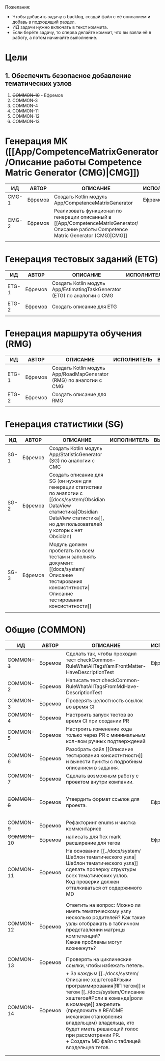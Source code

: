 Пожелания:
+ Чтобы добавить задачу в backlog, создай файл с её описанием и добавь в подходящий раздел. 
+ ИД задачи нужно включать в текст коммита.
+ Если берёте задачу, то сперва делайте коммит, что вы взяли её в работу, а потом начинайте выполнение.

# Цели
## 1. Обеспечить безопасное добавление тематических узлов
1) ~~COMMON-10~~ - Ефремов
2) COMMON-3
3) COMMON-4
4) COMMON-11
5) COMMON-12
6) COMMON-13
# Генерация МК ([[App/CompetenceMatrixGenerator/Описание работы Competence Matric Generator (CMG)|CMG]])

| ИД    | АВТОР   | ОПИСАНИЕ                                                                                                                                 | ИСПОЛНИТЕЛЬ | ВЫПОЛНЕНА |
| ----- | ------- | ---------------------------------------------------------------------------------------------------------------------------------------- | ----------- | --------- |
| CMG-1 | Ефремов | Создать Kotlin модуль App/CompetenceMatrixGenerator                                                                                      | Ефремов     | +         |
| CMG-2 | Ефремов | Реализовать функционал по генерации описанный в [[App/CompetenceMatrixGenerator/Описание работы Competence Matric Generator (CMG)\|CMG]] |             |           |
|       |         |                                                                                                                                          |             |           |

# Генерация тестовых заданий (ETG)

| ИД    | АВТОР   | ОПИСАНИЕ                                                                  | ИСПОЛНИТЕЛЬ | ВЫПОЛНЕНА |
| ----- | ------- | ------------------------------------------------------------------------- | ----------- | --------- |
| ETG-1 | Ефремов | Создать Kotlin модуль App/EstimatingTaskGenerator (ETG) по аналогии с CMG |             |           |
| ETG-2 | Ефремов | Создать описание для ETG                                                  |             |           |
|       |         |                                                                           |             |           |

# Генерация маршрута обучения  (RMG)

| ИД    | АВТОР   | ОПИСАНИЕ                                                           | ИСПОЛНИТЕЛЬ | ВЫПОЛНЕНА |
| ----- | ------- | ------------------------------------------------------------------ | ----------- | --------- |
| ETG-1 | Ефремов | Создать Kotlin модуль App/RoadMapGenerator (RMG) по аналогии с CMG |             |           |
| ETG-2 | Ефремов | Создать описание для RMG                                           |             |           |
|       |         |                                                                    |             |           |

# Генерация статистики (SG)

| ИД   | АВТОР   | ОПИСАНИЕ                                                                                                                                                                                          | ИСПОЛНИТЕЛЬ | ВЫПОЛНЕНА |
| ---- | ------- | ------------------------------------------------------------------------------------------------------------------------------------------------------------------------------------------------- | ----------- | --------- |
| SG-1 | Ефремов | Создать Kotlin модуль App/StatisticGenerator (SG) по аналогии с CMG                                                                                                                               |             |           |
| SG-2 | Ефремов | Создать описание для SG (он нужен для генерации статистики по аналогии с [[docs/system/Obsidian DataView статистика\|Obsidian DataView статистика]], но для пользователей у которых нет Obsidian) |             |           |
| SG-3 | Ефремов | Модуль должен пробегать по всем тестам и заполнять документ: [[docs/system/Описание тестирования консистнтности\|Описание тестирования консистнтности]]                                           |             |           |
|      |         |                                                                                                                                                                                                   |             |           |

# Общие (COMMON)

| ИД           | АВТОР   | ОПИСАНИЕ                                                                                                                                                                                                                                                                                                                                       | ИСПОЛНИТЕЛЬ | ВЫПОЛНЕНА                                                                             |
| ------------ | ------- | ---------------------------------------------------------------------------------------------------------------------------------------------------------------------------------------------------------------------------------------------------------------------------------------------------------------------------------------------- | ----------- |---------------------------------------------------------------------------------------|
| ~~COMMON-1~~ | Ефремов | Сделать так, чтобы проходил тест checkCommon-RuleWhatAllTagsYamlFrontMatter-HaveDescriptionTest                                                                                                                                                                                                                                                | Ефремов     | +                                                                                     |
| COMMON-2     | Ефремов | Написать тест checkCommon-RuleWhatAllTagsFromMdHave-DescriptionTest                                                                                                                                                                                                                                                                            |             |                                                                                       |
| COMMON-3     | Ефремов | Проверять целостность ссылок во время CI                                                                                                                                                                                                                                                                                                       |             |                                                                                       |
| COMMON-4     | Ефремов | Настроить запуск тестов во время CI при создании PR                                                                                                                                                                                                                                                                                            |             |                                                                                       |
| COMMON-5     | Ефремов | Настроить изменение кода только через PR с минимальным кол-вом ручных подтверждений                                                                                                                                                                                                                                                            |             |                                                                                       |
| COMMON-6     | Ефремов | Разобрать файл [[Описание тестирования консистнтности]] и вынести пункты с подробным описанием в задания.                                                                                                                                                                                                                                      |             |                                                                                       |
| COMMON-7     | Ефремов | Сделать возможным работу с проектом внутри компании.                                                                                                                                                                                                                                                                                           |             |                                                                                       |
| ~~COMMON-8~~ | Ефремов | Утвердить формат ссылок для проекта.                                                                                                                                                                                                                                                                                                           | Ефремов     | любой формат ссылок (парсер схавает)                                                  |
| COMMON-9     | Ефремов | Рефакторинг enums и чистка комментариев                                                                                                                                                                                                                                                                                                        |             |                                                                                       |
| ~~COMMON-10~~    | Ефремов | написать для flex mark расширение для тегов                                                                                                                                                                                                                                                                                                    | Ефремов     | +                                                                                     |
| COMMON-11    | Ефремов | На основании [[../docs/system/Шаблон тематического узла\|Шаблон тематического узла]] сделать проверку структуры всех тематических узлов.<br>Код проверки должен отталкиваться от содержимого MD                                                                                                                                                |             |                                                                                       |
| COMMON-12    | Ефремов | Ответить на вопрос: Можно ли иметь тематическому узлу несколько родителей? Как такие узлы отображать в табличном представлении матрицы компетенций?<br>Какие проблемы могут возникнуть?                                                                                                                                                        |             | В принципе ничего не мешает дублировать темы в таблице, но это нужно будет учитывать. |
| COMMON-13    | Ефремов | Проверять на циклические ссылки, чтобы избежать петель.                                                                                                                                                                                                                                                                                        |             |                                                                                       |
| COMMON-14    | Ефремов | + За каждым [[../docs/system/Описание хештегов#Языки программирования\|ЯП тегом]] и тегом [[../docs/system/Описание хештегов#Роли в команде\|роли в команде]] закрепить (предложить в README механизм становления владельцем) владельца, кто будет иметь решающий голос при рассмотрении PR.<br>+ Создать MD файл с таблицей владельцев тегов. |             |                                                                                       |
|              |         |                                                                                                                                                                                                                                                                                                                                                |             |                                                                                       |
|              |         |                                                                                                                                                                                                                                                                                                                                                |             |                                                                                       |
